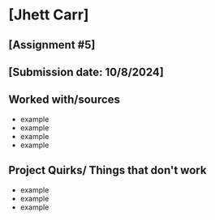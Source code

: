 # [Jhett Carr]
## [Assignment #5]
## [Submission date: 10/8/2024]
## Worked with/sources 
* example
* example
* example
* example
## Project Quirks/ Things that don't work
* example
* example
* example

